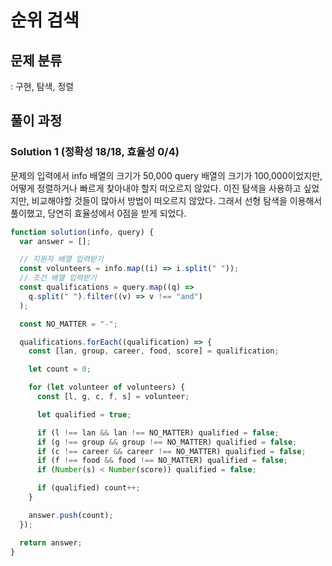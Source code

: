 # 순위 검색

## 문제 분류

: 구현, 탐색, 정렬

## 풀이 과정

### Solution 1 (정확성 18/18, 효율성 0/4)

문제의 입력에서 info 배열의 크기가 50,000 query 배열의 크기가 100,000이었지만, 어떻게 정렬하거나 빠르게 찾아내야 할지 떠오르지 않았다. 이진 탐색을 사용하고 싶었지만, 비교해야할 것들이 많아서 방법이 떠오르지 않았다. 그래서 선형 탐색을 이용해서 풀이했고, 당연히 효율성에서 0점을 받게 되었다.

```js
function solution(info, query) {
  var answer = [];

  // 지원자 배열 입력받기
  const volunteers = info.map((i) => i.split(" "));
  // 조건 배열 입력받기
  const qualifications = query.map((q) =>
    q.split(" ").filter((v) => v !== "and")
  );

  const NO_MATTER = "-";

  qualifications.forEach((qualification) => {
    const [lan, group, career, food, score] = qualification;

    let count = 0;

    for (let volunteer of volunteers) {
      const [l, g, c, f, s] = volunteer;

      let qualified = true;

      if (l !== lan && lan !== NO_MATTER) qualified = false;
      if (g !== group && group !== NO_MATTER) qualified = false;
      if (c !== career && career !== NO_MATTER) qualified = false;
      if (f !== food && food !== NO_MATTER) qualified = false;
      if (Number(s) < Number(score)) qualified = false;

      if (qualified) count++;
    }

    answer.push(count);
  });

  return answer;
}
```
